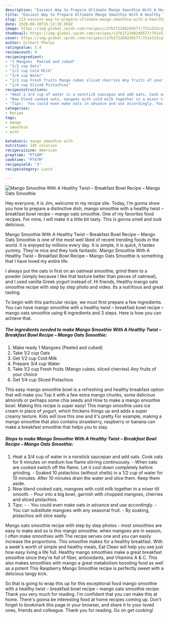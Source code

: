 ```yaml
---
description: "Easiest Way to Prepare Ultimate Mango Smoothie With A Healthy Twist – Breakfast Bowl Recipe – Mango Oats Smoothie"
title: "Easiest Way to Prepare Ultimate Mango Smoothie With A Healthy Twist – Breakfast Bowl Recipe – Mango Oats Smoothie"
slug: 113-easiest-way-to-prepare-ultimate-mango-smoothie-with-a-healthy-twist-breakfast-bowl-recipe-mango-oats-smoothie
date: 2020-08-30T15:13:20.958Z
image: https://img-global.cpcdn.com/recipes/c27b1f22682dd577/751x532cq70/mango-smoothie-with-a-healthy-twist-breakfast-bowl-recipe-mango-oats-smoothie-recipe-main-photo.jpg
thumbnail: https://img-global.cpcdn.com/recipes/c27b1f22682dd577/751x532cq70/mango-smoothie-with-a-healthy-twist-breakfast-bowl-recipe-mango-oats-smoothie-recipe-main-photo.jpg
cover: https://img-global.cpcdn.com/recipes/c27b1f22682dd577/751x532cq70/mango-smoothie-with-a-healthy-twist-breakfast-bowl-recipe-mango-oats-smoothie-recipe-main-photo.jpg
author: Gilbert Phelps
ratingvalue: 3.4
reviewcount: 9
recipeingredient:
- "1 Mangoes  Peeled and cubed"
- "1/2 cup Oats"
- "1/2 cup Cold Milk"
- "3/4 cup Water"
- "1/2 cup Fresh fruits Mango cubes sliced cherries Any fruits of your choice"
- "1/4 cup Sliced Pistachios"
recipeinstructions:
- "Heat a 3/4 cup of water in a nonstick saucepan and add oats. Cook oats for 6 minutes on medium low flame stirring continuously. When oats are cooked switch off the flame. Let it cool down completely before grinding. Soaked 10 pistachios (without shells) in a 1/2 cup of water for 10 minutes. After 10 minutes drain the water and slice them. Keep them aside."
- "Now blend cooked oats, mangoes with cold milk together in a mixer till smooth. Pour into a big bowl, garnish with chopped mangoes, cherries and sliced pistachios."
- "Tips:  You could even make oats in advance and use accordingly. You can substitute mangoes with any seasonal fruit. By soaking, pistachios will slice easily."
categories:
- Recipe
tags:
- mango
- smoothie
- with

katakunci: mango smoothie with 
nutrition: 245 calories
recipecuisine: American
preptime: "PT18M"
cooktime: "PT47M"
recipeyield: "3"
recipecategory: Lunch

---
```



![Mango Smoothie With A Healthy Twist – Breakfast Bowl Recipe – Mango Oats Smoothie](https://img-global.cpcdn.com/recipes/c27b1f22682dd577/751x532cq70/mango-smoothie-with-a-healthy-twist-breakfast-bowl-recipe-mango-oats-smoothie-recipe-main-photo.jpg)

Hey everyone, it is Jim, welcome to my recipe site. Today, I'm gonna show you how to prepare a distinctive dish, mango smoothie with a healthy twist – breakfast bowl recipe – mango oats smoothie. One of my favorites food recipes. For mine, I will make it a little bit tasty. This is gonna smell and look delicious.

Mango Smoothie With A Healthy Twist – Breakfast Bowl Recipe – Mango Oats Smoothie is one of the most well liked of recent trending foods in the world. It is enjoyed by millions every day. It is simple, it is quick, it tastes yummy. They're nice and they look fantastic. Mango Smoothie With A Healthy Twist – Breakfast Bowl Recipe – Mango Oats Smoothie is something that I have loved my entire life.

I always put the oats in first on an oatmeal smoothie, grind them to a powder (simply because I like that texture better than pieces of oatmeal), and I used vanilla Greek yogurt instead of. Hi friends, Healthy mango oats smoothie recipe with step by step photo and video. Its a nutritious and great tasting.


To begin with this particular recipe, we must first prepare a few ingredients. You can have mango smoothie with a healthy twist – breakfast bowl recipe – mango oats smoothie using 6 ingredients and 3 steps. Here is how you can achieve that.

<!--inarticleads1-->

##### The ingredients needed to make Mango Smoothie With A Healthy Twist – Breakfast Bowl Recipe – Mango Oats Smoothie:

1. Make ready 1 Mangoes  (Peeled and cubed)
1. Take 1/2 cup Oats
1. Get 1/2 cup Cold Milk
1. Prepare 3/4 cup Water
1. Take 1/2 cup Fresh fruits (Mango cubes. sliced cherries) Any fruits of your choice
1. Get 1/4 cup Sliced Pistachios


This easy mango smoothie bowl is a refreshing and healthy breakfast option that will make you Top it with a few extra mango chunks, some delicious almonds or perhaps some chia seeds and How to make a mango smoothie bowl. Making this recipe is super easy! This mango smoothie uses ice cream in place of yogurt, which thickens things up and adds a super creamy texture. Kids will love this one and it&#39;s pretty For example, making a mango smoothie that also contains strawberry, raspberry or banana can make a breakfast smoothie that helps you to stay. 

<!--inarticleads2-->

##### Steps to make Mango Smoothie With A Healthy Twist – Breakfast Bowl Recipe – Mango Oats Smoothie:

1. Heat a 3/4 cup of water in a nonstick saucepan and add oats. Cook oats for 6 minutes on medium low flame stirring continuously. - When oats are cooked switch off the flame. Let it cool down completely before grinding. - Soaked 10 pistachios (without shells) in a 1/2 cup of water for 10 minutes. After 10 minutes drain the water and slice them. Keep them aside.
1. Now blend cooked oats, mangoes with cold milk together in a mixer till smooth. - Pour into a big bowl, garnish with chopped mangoes, cherries and sliced pistachios.
1. Tips: -  - You could even make oats in advance and use accordingly. - You can substitute mangoes with any seasonal fruit. - By soaking, pistachios will slice easily.


Mango oats smoothie recipe with step by step photos - most smoothies are easy to make and so is this mango smoothie. when mangoes are in season, I often make smoothies with The recipe serves one and you can easily increase the proportions. This smoothie makes for a healthy breakfast. With a week&#39;s worth of simple and healthy meals, Eat Clean will help you see just how easy living a life full. Healthy mango smoothies make a great breakfast smoothie since they&#39;re full of fiber, antioxidants, and Vitamins A &amp; C. This also makes smoothies with mango a great metabolism boosting food as well as a potent This Raspberry Mango Smoothie recipe is perfectly sweet with a delicious tangy kick. 

So that is going to wrap this up for this exceptional food mango smoothie with a healthy twist – breakfast bowl recipe – mango oats smoothie recipe. Thank you very much for reading. I'm confident that you can make this at home. There's gonna be interesting food at home recipes coming up. Don't forget to bookmark this page in your browser, and share it to your loved ones, friends and colleague. Thank you for reading. Go on get cooking!
